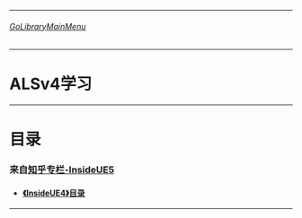___________________________________________________________________________________________
###### [GoLibraryMainMenu](../../../_LibraryMainMenu_.md)
___________________________________________________________________________________________

# ALSv4学习

------

# 目录

### 来自[知乎专栏-InsideUE5](https://www.zhihu.com/column/insideue4)

- #### [《InsideUE4》目录](./Detail/ZhiHu_UE_Core_v001.md)

------
